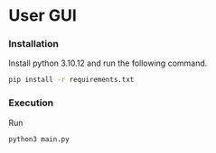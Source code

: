 # User GUI

### Installation

Install python 3.10.12 and run the following command.

```sh
pip install -r requirements.txt
```

### Execution

Run

```sh
python3 main.py
```
